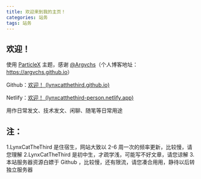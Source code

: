 ```yaml
---
title: 欢迎来到我的主页！
categories: 站务
tags: 站务
---
```


## 欢迎！

<!-- more -->

使用 [ParticleX](https://github.com/argvchs/hexo-theme-particlex/) 主题，感谢 [@Argvchs](https://github.com/argvchs/)（个人博客地址：<https://argvchs.github.io>）

Github：[欢迎！ (lynxcatthethird.github.io)](https://lynxcatthethird.github.io/)

Netlify：[欢迎！ (lynxcatthethird-person.netlify.app)](https://lynxcatthethird-person.netlify.app/)

用作日常发文、技术发文、闲聊、随笔等日常用途

## 注：

1.LynxCatTheThird 是住宿生，网站大致以 2-6 周一次的频率更新，比较慢，请您理解
2.LynxCatTheThird 是初中生，才疏学浅，可能写不好文章，请您谅解
3.本站服务器资源白嫖于 Github ，比较慢，还有限流，请您凑合用用，静待以后转独立服务器
